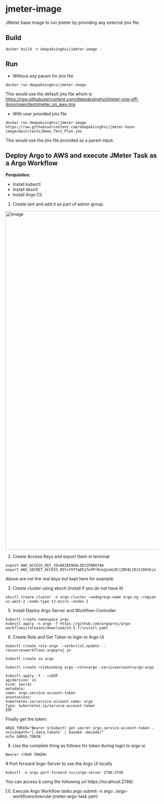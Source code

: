 # jmeter-image

JMeter base image to run jmeter by providing any external jmx file.

## Build

```
docker build -t deepaksinghvi/jmeter-image .
```

## Run

- Without any param for jmx file

```
docker run deepaksinghvi/jmeter-image
```
This would use the default jmx file which is https://raw.githubusercontent.com/deepaksinghvi/jmeter-one-off-dyno/main/test/jmeter_on_aws.jmx


- With user provided jmx file
```
docker run deepaksinghvi/jmeter-image https://raw.githubusercontent.com/deepaksinghvi/jmeter-base-image/main/tests/Demo_Test_Plan.jmx
```
This would use the jmx file provided as a param input.


## Deploy Argo to AWS and execute JMeter Task as a Argo Workflow

**Perquisites:**
- Install kubectl
- Install eksctl
- Install Argo Cli

1. Create Iam and add it as part of admin group.
<img width="1110" alt="image" src="https://github.com/deepaksinghvi/jmeter-image/assets/1555248/be638a96-f33c-4823-bd5e-73e6600a65fc">

2. Create Access Keys and export them in terminal
  ```
  export AWS_ACCESS_KEY_ID=AAIBINVALID7ZPARO74A
  export AWS_SECRET_ACCESS_KEY=YOYfq0S17wYP+Rzoq1ukLRC1INVALIDJ110dVGjo
  ```
Above are not the real keys but kept here for example.

3. Create cluster using eksctl (install if you do not have it)
  ```
  eksctl create cluster -n argo-cluster —nodegroup-name argo-ng —region us-west-2 —node-type t2.micro —nodes 2
  ```
5. Install Deploy Argo Server and Workflow-Controller
  ```
  kubectl create namespace argo
  kubectl apply -n argo -f https://github.com/argoproj/argo-workflows/releases/download/v3.5.7/install.yaml
  ```
6. Create Role and Get Token to login to Argo UI
  ```
  kubectl create role argo --verb=list,update --resource=workflows.argoproj.io
  ```

  ```
  kubectl create sa argo
  ```

  ```
  kubectl create rolebinding argo —role=argo —serviceaccount=argo:argo
  ```

  ```
  kubectl apply -f - <<EOF
  apiVersion: v1
  kind: Secret
  metadata:
  name: argo.service-account-token
  annotations:
  kubernetes.io/service-account.name: argo
  type: kubernetes.io/service-account-token
  EOF
  ```

  Finally get the token:
  ```
  ARGO_TOKEN="Bearer $(kubectl get secret argo.service-account-token -o=jsonpath='{.data.token}' | base64 —decode)“
  echo $ARGO_TOKEN
  ```
8. Use the complete thing as follows for token during login to argo ui.

  ```
  Bearer <YOUR TOKEN>
  ```
9 Port forward Argo-Server to use the Argo UI locally
  ```
  kubectl -n argo port-forward svc/argo-server 2746:2746 
  ```
  You can access it using the following url
  https://localhost:2746/

10. Execute Argo Workflow tasks
    argo submit -n argo ./argo-workflows/execute-jmeter-argo-task.yaml



